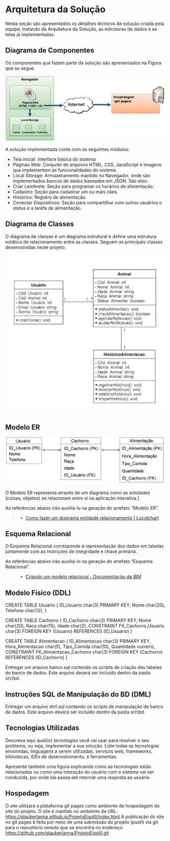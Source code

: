 # Arquitetura da Solução

Nesta seção são apresentados os detalhes técnicos da solução criada pela equipe, tratando da Arquitetura da Solução, as estruturas de dados e as telas já implementadas.

## Diagrama de Componentes

Os componentes que fazem parte da solução são apresentados na Figura que se segue.

<img src="img/arqSolucao.jpg" width="500">

A solução implementada conta com os seguintes módulos:
* Tela inicial: Interface básica do sistema
* Páginas Web: Conjunto de arquivos HTML, CSS, JavaScript e imagens que implementam as funcionalidades do sistema.
* Local Storage: Armazenamento mantido no Navegador, onde são implementados bancos de dados baseados em JSON. São eles:
* Criar Lembrete: Seção para programar os horários de alimentação.
* Cadastro: Seção para cadastrar um ou mais cães.
* Histórico: Registro de alimentação.
* Conectar Dispositivos: Seção para compartilhar com outros usuários o status e a tarefa de alimentação.

## Diagrama de Classes

O diagrama de classes é um diagrama estrutural e define uma estrutura estática de relacionamento entre as classes. Seguem as principais classes desenvolvidas neste projeto.

<img src="img/diagramaClasses 001.jpg" width="500">

## Modelo ER

<img src="img/Esquema Relacional.jpg" width="500">

O Modelo ER representa através de um diagrama como as entidades (coisas, objetos) se relacionam entre si na aplicação interativa.]

As referências abaixo irão auxiliá-lo na geração do artefato “Modelo ER”.

> - [Como fazer um diagrama entidade relacionamento | Lucidchart](https://www.lucidchart.com/pages/pt/como-fazer-um-diagrama-entidade-relacionamento)

## Esquema Relacional

O Esquema Relacional corresponde à representação dos dados em tabelas juntamente com as restrições de integridade e chave primária.
 
As referências abaixo irão auxiliá-lo na geração do artefato “Esquema Relacional”.

> - [Criando um modelo relacional - Documentação da IBM](https://www.ibm.com/docs/pt-br/cognos-analytics/10.2.2?topic=designer-creating-relational-model)

## Modelo Físico (DDL)

CREATE TABLE Usuario
{
  ID_Usuario  char(3) PRIMARY KEY,
  Nome        char(20),
  Telefone    char(12),
}

CREATE TABLE Cachorro
{
  ID_Cachorro  char(3) PRIMARY KEY,
  Nome         char(20),
  Raca         char(15),
  Idade        char(2),
  CONSTRAINT FK_Cachorro_Usuario  char(3) FOREIGN KEY (Usuario) REFERENCES (ID_Usuario)
}

CREATE TABLE Alimentacao
{
  ID_Alimentacao    char(3) PRIMARY KEY,
  Hora_Alimentacao  char(5),
  Tipo_Comida       char(10),
  Quantidade        numeric,
  CONSTRAINT FK_Alimentacao_Cachorro  char(3) FOREIGN KEY (Cachorro) REFERENCES (ID_Cachorro)
}

Entregar um arquivo banco.sql contendo os scripts de criação das tabelas do banco de dados. Este arquivo deverá ser incluído dentro da pasta src\bd.

## Instruções SQL de Manipulação do BD (DML)

Entregar um arquivo dml.sql contendo os scripts de manipulação de banco de dados. Este arquivo deverá ser incluído dentro da pasta src\bd.

## Tecnologias Utilizadas

Descreva aqui qual(is) tecnologias você vai usar para resolver o seu problema, ou seja, implementar a sua solução. Liste todas as tecnologias envolvidas, linguagens a serem utilizadas, serviços web, frameworks, bibliotecas, IDEs de desenvolvimento, e ferramentas.

Apresente também uma figura explicando como as tecnologias estão relacionadas ou como uma interação do usuário com o sistema vai ser conduzida, por onde ela passa até retornar uma resposta ao usuário.

## Hospedagem

O site utilizará a plataforma git pages como ambiente de hospedagem do site do projeto. O site é mantido no ambiente da URL:
https://glauberlanna.github.io/ProjetoEixoIII/index.html
A publicação do site no git pages é feita por meio de uma submissão do projeto (push) via git para o repositório remoto que se encontra no endereço:
https://github.com/glauberlanna/ProjetoEixoIII.git
